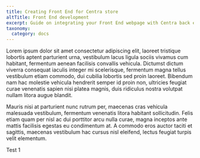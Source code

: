 ```yaml
---
title: Creating Front End for Centra store
altTitle: Front End development
excerpt: Guide on integrating your Front End webpage with Centra back end
taxonomy:
  category: docs
---
```


Lorem ipsum dolor sit amet consectetur adipiscing elit, laoreet tristique lobortis aptent parturient urna, vestibulum lacus ligula sociis vivamus cum habitant, fermentum aenean facilisis convallis vehicula. Dictumst dictum viverra consequat iaculis integer mi scelerisque, fermentum magna tellus vestibulum etiam commodo, dui cubilia lobortis sed proin laoreet. Bibendum nam hac molestie vehicula hendrerit semper id proin non, ultricies feugiat curae venenatis sapien nisi platea magnis, duis ridiculus nostra volutpat nullam litora augue blandit.

Mauris nisi at parturient nunc rutrum per, maecenas cras vehicula malesuada vestibulum, fermentum venenatis litora habitant sollicitudin. Felis etiam quam per nisl ac dui porttitor arcu nulla curae, magna inceptos ante mattis facilisis egestas eu condimentum at. A commodo eros auctor taciti et sagittis, maecenas vestibulum hac cursus nisl eleifend, lectus feugiat turpis velit elementum.

Test 1
